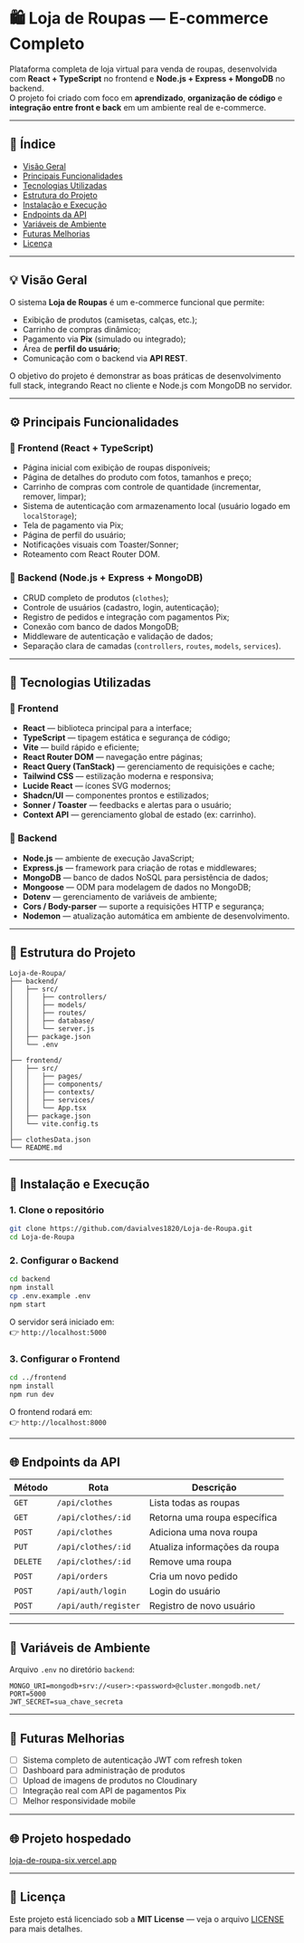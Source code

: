 # 🛍️ Loja de Roupas — E-commerce Completo

Plataforma completa de loja virtual para venda de roupas, desenvolvida com **React + TypeScript** no frontend e **Node.js + Express + MongoDB** no backend.  
O projeto foi criado com foco em **aprendizado**, **organização de código** e **integração entre front e back** em um ambiente real de e-commerce.

---

## 📑 Índice

- [Visão Geral](#-visão-geral)
- [Principais Funcionalidades](#-principais-funcionalidades)
- [Tecnologias Utilizadas](#-tecnologias-utilizadas)
- [Estrutura do Projeto](#-estrutura-do-projeto)
- [Instalação e Execução](#-instalação-e-execução)
- [Endpoints da API](#-endpoints-da-api)
- [Variáveis de Ambiente](#-variáveis-de-ambiente)
- [Futuras Melhorias](#-futuras-melhorias)
- [Licença](#-licença)

---

## 💡 Visão Geral

O sistema **Loja de Roupas** é um e-commerce funcional que permite:
- Exibição de produtos (camisetas, calças, etc.);
- Carrinho de compras dinâmico;
- Pagamento via **Pix** (simulado ou integrado);
- Área de **perfil do usuário**;
- Comunicação com o backend via **API REST**.

O objetivo do projeto é demonstrar as boas práticas de desenvolvimento full stack, integrando React no cliente e Node.js com MongoDB no servidor.

---

## ⚙️ Principais Funcionalidades

### 🛒 Frontend (React + TypeScript)
- Página inicial com exibição de roupas disponíveis;
- Página de detalhes do produto com fotos, tamanhos e preço;
- Carrinho de compras com controle de quantidade (incrementar, remover, limpar);
- Sistema de autenticação com armazenamento local (usuário logado em `localStorage`);
- Tela de pagamento via Pix;
- Página de perfil do usuário;
- Notificações visuais com Toaster/Sonner;
- Roteamento com React Router DOM.

### 🧩 Backend (Node.js + Express + MongoDB)
- CRUD completo de produtos (`clothes`);
- Controle de usuários (cadastro, login, autenticação);
- Registro de pedidos e integração com pagamentos Pix;
- Conexão com banco de dados MongoDB;
- Middleware de autenticação e validação de dados;
- Separação clara de camadas (`controllers`, `routes`, `models`, `services`).

---

## 🧰 Tecnologias Utilizadas

### 🔹 Frontend
- **React** — biblioteca principal para a interface;
- **TypeScript** — tipagem estática e segurança de código;
- **Vite** — build rápido e eficiente;
- **React Router DOM** — navegação entre páginas;
- **React Query (TanStack)** — gerenciamento de requisições e cache;
- **Tailwind CSS** — estilização moderna e responsiva;
- **Lucide React** — ícones SVG modernos;
- **Shadcn/UI** — componentes prontos e estilizados;
- **Sonner / Toaster** — feedbacks e alertas para o usuário;
- **Context API** — gerenciamento global de estado (ex: carrinho).

### 🔹 Backend
- **Node.js** — ambiente de execução JavaScript;
- **Express.js** — framework para criação de rotas e middlewares;
- **MongoDB** — banco de dados NoSQL para persistência de dados;
- **Mongoose** — ODM para modelagem de dados no MongoDB;
- **Dotenv** — gerenciamento de variáveis de ambiente;
- **Cors / Body-parser** — suporte a requisições HTTP e segurança;
- **Nodemon** — atualização automática em ambiente de desenvolvimento.

---

## 📂 Estrutura do Projeto

```
Loja-de-Roupa/
├── backend/
│   ├── src/
│   │   ├── controllers/
│   │   ├── models/
│   │   ├── routes/
│   │   ├── database/
│   │   └── server.js
│   ├── package.json
│   └── .env
│
├── frontend/
│   ├── src/
│   │   ├── pages/
│   │   ├── components/
│   │   ├── contexts/
│   │   ├── services/
│   │   └── App.tsx
│   ├── package.json
│   └── vite.config.ts
│
├── clothesData.json
└── README.md
```

---

## 🚀 Instalação e Execução

### 1. Clone o repositório
```bash
git clone https://github.com/davialves1820/Loja-de-Roupa.git
cd Loja-de-Roupa
```

### 2. Configurar o Backend
```bash
cd backend
npm install
cp .env.example .env
npm start
```

O servidor será iniciado em:  
👉 `http://localhost:5000`

### 3. Configurar o Frontend
```bash
cd ../frontend
npm install
npm run dev
```

O frontend rodará em:  
👉 `http://localhost:8000`

---

## 🌐 Endpoints da API

| Método | Rota | Descrição |
|--------|-------|------------|
| `GET` | `/api/clothes` | Lista todas as roupas |
| `GET` | `/api/clothes/:id` | Retorna uma roupa específica |
| `POST` | `/api/clothes` | Adiciona uma nova roupa |
| `PUT` | `/api/clothes/:id` | Atualiza informações da roupa |
| `DELETE` | `/api/clothes/:id` | Remove uma roupa |
| `POST` | `/api/orders` | Cria um novo pedido |
| `POST` | `/api/auth/login` | Login do usuário |
| `POST` | `/api/auth/register` | Registro de novo usuário |

---

## 🔐 Variáveis de Ambiente

Arquivo `.env` no diretório `backend`:

```
MONGO_URI=mongodb+srv://<user>:<password>@cluster.mongodb.net/
PORT=5000
JWT_SECRET=sua_chave_secreta
```

---

## 🚧 Futuras Melhorias

- [ ] Sistema completo de autenticação JWT com refresh token  
- [ ] Dashboard para administração de produtos  
- [ ] Upload de imagens de produtos no Cloudinary  
- [ ] Integração real com API de pagamentos Pix  
- [ ] Melhor responsividade mobile  

---

## 🌐 Projeto hospedado

[loja-de-roupa-six.vercel.app]([https://loja-de-roupa-six.vercel.app](https://loja-de-roupa-git-main-davialves1820s-projects.vercel.app))

---

## 📜 Licença

Este projeto está licenciado sob a **MIT License** — veja o arquivo [LICENSE](LICENSE) para mais detalhes.
